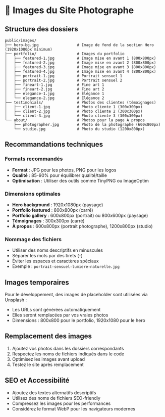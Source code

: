 # 📸 Images du Site Photographe

## Structure des dossiers

```
public/images/
├── hero-bg.jpg                 # Image de fond de la section Hero (1920x1080px minimum)
├── portfolio/                  # Images du portfolio
│   ├── featured-1.jpg          # Image mise en avant 1 (800x800px)
│   ├── featured-2.jpg          # Image mise en avant 2 (800x800px)
│   ├── featured-3.jpg          # Image mise en avant 3 (800x800px)
│   ├── featured-4.jpg          # Image mise en avant 4 (800x800px)
│   ├── portrait-1.jpg          # Portrait sensuel 1
│   ├── portrait-2.jpg          # Portrait sensuel 2
│   ├── fineart-1.jpg           # Fine art 1
│   ├── fineart-2.jpg           # Fine art 2
│   ├── elegance-1.jpg          # Élégance 1
│   └── elegance-2.jpg          # Élégance 2
├── testimonials/               # Photos des clientes (témoignages)
│   ├── client-1.jpg            # Photo cliente 1 (300x300px)
│   ├── client-2.jpg            # Photo cliente 2 (300x300px)
│   └── client-3.jpg            # Photo cliente 3 (300x300px)
└── about/                      # Photos pour la page À propos
    ├── photographer.jpg        # Photo de la photographe (600x800px)
    └── studio.jpg              # Photo du studio (1200x800px)
```

## Recommandations techniques

### Formats recommandés
- **Format** : JPG pour les photos, PNG pour les logos
- **Qualité** : 85-90% pour équilibrer qualité/taille
- **Optimisation** : Utiliser des outils comme TinyPNG ou ImageOptim

### Dimensions optimales
- **Hero background** : 1920x1080px (paysage)
- **Portfolio featured** : 800x800px (carré)
- **Portfolio gallery** : 600x800px (portrait) ou 800x600px (paysage)
- **Témoignages** : 300x300px (carré)
- **À propos** : 600x800px (portrait photographe), 1200x800px (studio)

### Nommage des fichiers
- Utiliser des noms descriptifs en minuscules
- Séparer les mots par des tirets (-)
- Éviter les espaces et caractères spéciaux
- Exemple : `portrait-sensuel-lumiere-naturelle.jpg`

## Images temporaires

Pour le développement, des images de placeholder sont utilisées via Unsplash :
- Les URLs sont générées automatiquement
- Elles seront remplacées par vos vraies photos
- Dimensions : 800x800 pour le portfolio, 1920x1080 pour le hero

## Remplacement des images

1. Ajoutez vos photos dans les dossiers correspondants
2. Respectez les noms de fichiers indiqués dans le code
3. Optimisez les images avant upload
4. Testez le site après remplacement

## SEO et Accessibilité

- Ajoutez des textes alternatifs descriptifs
- Utilisez des noms de fichiers SEO-friendly
- Compressez les images pour les performances
- Considérez le format WebP pour les navigateurs modernes 
